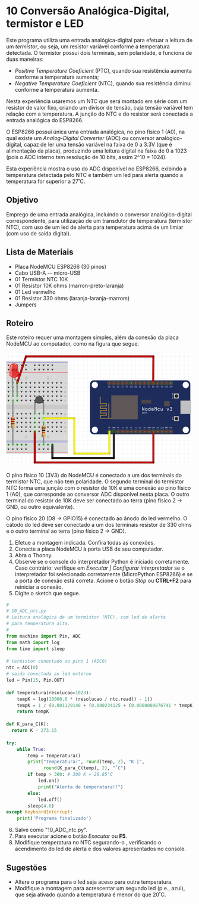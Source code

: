 # 10 Conversão Analógica-Digital, termistor e LED

Este programa utiliza uma entrada analógica-digital para efetuar a leitura de um *termistor*, ou seja, um resistor variável conforme a temperatura detectada. O termistor possui dois terminais, sem polaridade, e funciona de duas maneiras:

- *Positive Temperature Coeficient* (PTC), quando sua resistência aumenta conforme a temperatura aumenta; 
- *Negative Temperature Coeficient* (NTC), quando sua resistência diminui conforme a temperatura aumenta.

Nesta experiência usaremos um NTC que será montado em série com um resistor de valor fixo, criando um divisor de tensão, cuja tensão variável tem relação com a temperatura. A junção do NTC e do resistor será conectada a entrada analógica do ESP8266.

O ESP8266 possui única uma entrada analógica, no pino físico 1 (A0), na qual existe um *Analog-Digital Converter* (ADC) ou conversor analógico-digital, capaz de ler uma tensão variável na faixa de 0 a 3.3V (que é alimentação da placa), produzindo uma leitura digital na faixa de 0 a 1023 (pois o ADC interno tem resolução de 10 bits, assim 2^10 = 1024).

Esta experiência mostra o uso do ADC disponível no ESP8266, exibindo a temperatura detectada pelo NTC e também um led para alerta quando a temperatura for superior a 27˚C.

## Objetivo

Emprego de uma entrada analógica, incluindo o conversor analógico-digital correspondente, para utilização de um transdutor de temperatura (termistor NTC), com uso de um led de alerta para temperatura acima de um limiar (com uso de saída digital).

## Lista de Materiais

* Placa NodeMCU ESP8266 (30 pinos)
* Cabo USB-A -- micro-USB
* 01 Termistor NTC 10K
* 01 Resistor 10K ohms (marron-preto-laranja)
* 01 Led vermelho
* 01 Resistor 330 ohms (laranja-laranja-marrom)
* Jumpers

## Roteiro

Este roteiro requer uma montagem simples, além da conexão da placa NodeMCU ao computador, como na figura que segue.

![Circuito 10 ADC NTC](figuras/10_ADC_ntc.png)

O pino físico 10 (3V3) do NodeMCU é conectado a um dos terminais do termistor NTC, que não tem polaridade. O segundo terminal do termistor NTC forma uma junção com o resistor de 10K e uma conexão ao pino físico 1 (A0), que corresponde ao conversor ADC disponível nesta placa. O outro terminal do resistor de 10K deve ser conectado ao terra (pino físico 2 -> GND, ou outro equivalente).

O pino físico 20 (D8 -> GPIO15) é conectado ao ânodo do led vermelho. O cátodo do led deve ser conectado a um dos terminais resistor de 330 ohms e o outro terminal ao terra (pino físico 2 -> GND).

1. Efetue a montagem indicada. Confira todas as conexões.
2. Conecte a placa NodeMCU à porta USB de seu computador.
3. Abra o Thonny.
4. Observe se o console do interpretador Python é iniciado corretamente. Caso contrário: verifique em *Executar | Configurar interpretador* se o interpretador foi selecionado corretamente (MicroPython ESP8266) e se a porta de conexão está correta. Acione o botão *Stop* ou **CTRL+F2** para reiniciar a conexão.
5. Digite o sketch que segue.

```python
#
# 10_ADC_ntc.py
# Leitura analógica de um termistor (NTC), com led de alerta
# para temperatura alta.
#
from machine import Pin, ADC
from math import log
from time import sleep

# termistor conectado ao pino 1 (ADC0)
ntc = ADC(0)
# saida conectada ao led externo
led = Pin(15, Pin.OUT)

def temperatura(resolucao=1023):
    tempK = log(10000.0 * (resolucao / ntc.read() - 1))
    tempK = 1 / (0.001129148 + (0.000234125 + (0.0000000876741 * tempK * tempK)) * tempK)
    return tempK
    
def K_para_C(K):
  return K - 273.15

try:
    while True:
        temp = temperatura()
        print("Temperatura:", round(temp, 2), "K |",
              round(K_para_C(temp), 2), "˚C")
        if temp > 300: # 300 K = 26.85°C
            led.on()
            print("Alerta de temperatura!!")
        else:
            led.off()
        sleep(4.0)
except KeyboardInterrupt:
    print('Programa finalizado')

```

6. Salve como "10_ADC_ntc.py".
7. Para executar acione o botão *Executar* ou **F5**.
8. Modifique temperatura no NTC segurando-o , verificando o acendimento do led de alerta e dos valores apresentados no console.

## Sugestões

* Altere o programa para o led seja aceso para outra temperatura.
* Modifique a montagem para acrescentar um segundo led (p.e., azul), que seja ativado quando a temperatura é menor do que 20˚C.
